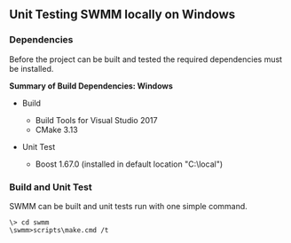 <!---
   Unit_Testing.md

   Created: Dec 2, 2019
   Updated:

   Author: Michael E. Tryby
           US EPA - ORD/CESER
--->


## Unit Testing SWMM locally on Windows

### Dependencies

Before the project can be built and tested the required dependencies must be installed.

**Summary of Build Dependencies: Windows**

  - Build
      - Build Tools for Visual Studio 2017
      - CMake 3.13

  - Unit Test
      - Boost 1.67.0 (installed in default location "C:\\local")



### Build and Unit Test

SWMM can be built and unit tests run with one simple command.
```
\> cd swmm
\swmm>scripts\make.cmd /t
```
